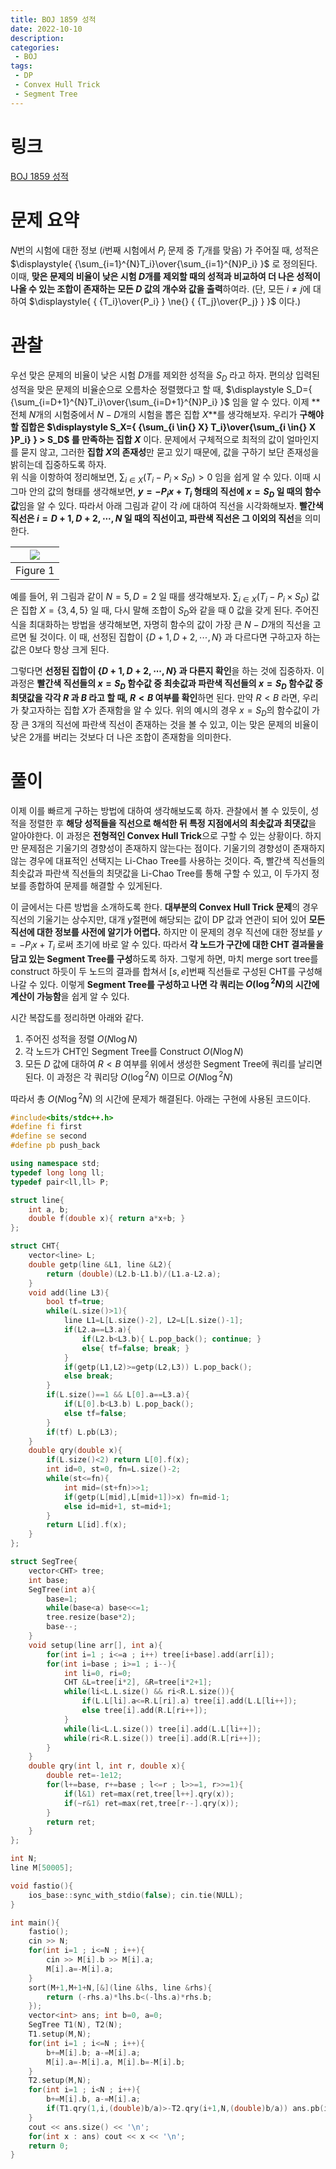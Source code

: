 ```yaml
---
title: BOJ 1859 성적
date: 2022-10-10
description:
categories:
 - BOJ
tags:
 - DP
 - Convex Hull Trick
 - Segment Tree
---
```

# 링크
[BOJ 1859 성적](https://www.acmicpc.net/problem/1859)

# 문제 요약
$N$번의 시험에 대한 정보 ($i$번째 시험에서 $P_i$ 문제 중 $T_i$개를 맞음) 가 주어질 때, 성적은 $\displaystyle{ {\sum_{i=1}^{N}T_i}\over{\sum_{i=1}^{N}P_i} }$ 로 정의된다. 이때, **맞은 문제의 비율이 낮은 시험 $D$개를 제외할 때의 성적과 비교하여 더 나은 성적이 나올 수 있는 조합이 존재하는 모든 $D$ 값의 개수와 값을 출력**하여라. (단, 모든 $i\ne{}j$에 대하여 $\displaystyle{ { {T_i}\over{P_i} } \ne{} { {T_j}\over{P_j} } }$ 이다.)   

# 관찰
우선 맞은 문제의 비율이 낮은 시험 $D$개를 제외한 성적을 $S_D$ 라고 하자. 편의상 입력된 성적을 맞은 문제의 비율순으로 오름차순 정렬했다고 할 때, $\displaystyle S_D={ {\sum_{i=D+1}^{N}T_i}\over{\sum_{i=D+1}^{N}P_i} }$ 임을 알 수 있다. 이제 **전체 $N$개의 시험중에서 $N-D$개의 시험을 뽑은 집합 $X$**를 생각해보자. 우리가 **구해야 할 집합은 $\displaystyle S_X={ {\sum_{i \in{} X} T_i}\over{\sum_{i \in{} X }P_i} } > S_D$ 를 만족하는 집합 $X$** 이다. 문제에서 구체적으로 최적의 값이 얼마인지를 묻지 않고, 그러한 **집합 $X$의 존재성**만 묻고 있기 때문에, 값을 구하기 보단 존재성을 밝히는데 집중하도록 하자.   
위 식을 이항하여 정리해보면, $\displaystyle {\sum_{i \in{} X} {(T_i - P_i \times{} S_D)} } > 0$ 임을 쉽게 알 수 있다. 이때 시그마 안의 값의 형태를 생각해보면, **$y=-{P_i}x+T_i$ 형태의 직선에 $x=S_D$ 일 때의 함수 값**임을 알 수 있다. 따라서 아래 그림과 같이 각 $i$에 대하여 직선을 시각화해보자. **빨간색 직선은 $i=D+1, D+2, \cdots{}, N$ 일 때의 직선이고, 파란색 직선은 그 이외의 직선**을 의미한다.   

|![](https://ansol4328.github.io/assets/images/posts/BOJ-1859/graph.png)|
|:---:|
|Figure 1|

예를 들어, 위 그림과 같이 $N=5, D=2$ 일 때를 생각해보자. $\displaystyle {\sum_{i \in{} X} {(T_i - P_i \times{} S_D)} }$ 값은 집합 $X=\left\{3,4,5\right\}$ 일 때, 다시 말해 조합이 $S_D$와 같을 때 $0$ 값을 갖게 된다. 주어진 식을 최대화하는 방법을 생각해보면, 자명히 함수의 값이 가장 큰 $N-D$개의 직선을 고르면 될 것이다. 이 때, 선정된 집합이 $\left\{D+1,D+2,\cdots{},N\right\}$ 과 다르다면 구하고자 하는 값은 $0$보다 항상 크게 된다.   

그렇다면 **선정된 집합이 $\left\{D+1,D+2,\cdots{},N\right\}$ 과 다른지 확인**을 하는 것에 집중하자. 이 과정은 **빨간색 직선들의 $x=S_D$ 함수값 중 최솟값과 파란색 직선들의 $x=S_D$ 함수값 중 최댓값을 각각 $R$ 과 $B$ 라고 할 때, $R<B$ 여부를 확인**하면 된다. 만약 $R<B$ 라면, 우리가 찾고자하는 집합 $X$가 존재함을 알 수 있다. 위의 예시의 경우 $x=S_D$의 함수값이 가장 큰 3개의 직선에 파란색 직선이 존재하는 것을 볼 수 있고, 이는 맞은 문제의 비율이 낮은 2개를 버리는 것보다 더 나은 조합이 존재함을 의미한다.   

# 풀이
이제 이를 빠르게 구하는 방법에 대하여 생각해보도록 하자. 관찰에서 볼 수 있듯이, 성적을 정렬한 후 **해당 성적들을 직선으로 해석한 뒤 특정 지점에서의 최솟값과 최댓값**을 알아야한다. 이 과정은 **전형적인 Convex Hull Trick**으로 구할 수 있는 상황이다. 하지만 문제점은 기울기의 경향성이 존재하지 않는다는 점이다. 기울기의 경향성이 존재하지 않는 경우에 대표적인 선택지는 Li-Chao Tree를 사용하는 것이다. 즉, 빨간색 직선들의 최솟값과 파란색 직선들의 최댓값을 Li-Chao Tree를 통해 구할 수 있고, 이 두가지 정보를 종합하여 문제를 해결할 수 있게된다.   

이 글에서는 다른 방법을 소개하도록 한다. **대부분의 Convex Hull Trick 문제**의 경우 직선의 기울기는 상수지만, 대개 y절편에 해당되는 값이 DP 값과 연관이 되어 있어 **모든 직선에 대한 정보를 사전에 알기가 어렵다.** 하지만 이 문제의 경우 직선에 대한 정보를 $y=-{P_i}x+T_i$ 로써 초기에 바로 알 수 있다. 따라서 **각 노드가 구간에 대한 CHT 결과물을 담고 있는 Segment Tree를 구성**하도록 하자. 그렇게 하면, 마치 merge sort tree를 construct 하듯이 두 노드의 결과를 합쳐서 $[s,e]$번째 직선들로 구성된 CHT를 구성해 나갈 수 있다. 이렇게 **Segment Tree를 구성하고 나면 각 쿼리는 $O(\log{}^2N)$의 시간에 계산이 가능함**을 쉽게 알 수 있다.   

시간 복잡도를 정리하면 아래와 같다.   

1. 주어진 성적을 정렬 $O(N\log{}N)$
2. 각 노드가 CHT인 Segment Tree를 Construct $O(N\log{}N)$
3. 모든 $D$ 값에 대하여 $R<B$ 여부를 위에서 생성한 Segment Tree에 쿼리를 날리면 된다. 이 과정은 각 쿼리당 $O(\log{}^2N)$ 이므로 $O(N\log{}^2N)$

따라서 총 $O(N\log{}^2N)$ 의 시간에 문제가 해결된다. 아래는 구현에 사용된 코드이다.   

```cpp
#include<bits/stdc++.h>
#define fi first
#define se second
#define pb push_back

using namespace std;
typedef long long ll;
typedef pair<ll,ll> P;

struct line{
    int a, b;
    double f(double x){ return a*x+b; }
};

struct CHT{
    vector<line> L;
    double getp(line &L1, line &L2){
        return (double)(L2.b-L1.b)/(L1.a-L2.a);
    }
    void add(line L3){
        bool tf=true;
        while(L.size()>1){
            line L1=L[L.size()-2], L2=L[L.size()-1];
            if(L2.a==L3.a){
                if(L2.b<L3.b){ L.pop_back(); continue; }
                else{ tf=false; break; }
            }
            if(getp(L1,L2)>=getp(L2,L3)) L.pop_back();
            else break;
        }
        if(L.size()==1 && L[0].a==L3.a){
            if(L[0].b<L3.b) L.pop_back();
            else tf=false;
        }
        if(tf) L.pb(L3);
    }
    double qry(double x){
        if(L.size()<2) return L[0].f(x);
        int id=0, st=0, fn=L.size()-2;
        while(st<=fn){
            int mid=(st+fn)>>1;
            if(getp(L[mid],L[mid+1])>x) fn=mid-1;
            else id=mid+1, st=mid+1;
        }
        return L[id].f(x);
    }
};

struct SegTree{
    vector<CHT> tree;
    int base;
    SegTree(int a){
        base=1;
        while(base<a) base<<=1;
        tree.resize(base*2);
        base--;
    }
    void setup(line arr[], int a){
        for(int i=1 ; i<=a ; i++) tree[i+base].add(arr[i]);
        for(int i=base ; i>=1 ; i--){
            int li=0, ri=0;
            CHT &L=tree[i*2], &R=tree[i*2+1];
            while(li<L.L.size() && ri<R.L.size()){
                if(L.L[li].a<=R.L[ri].a) tree[i].add(L.L[li++]);
                else tree[i].add(R.L[ri++]);
            }
            while(li<L.L.size()) tree[i].add(L.L[li++]);
            while(ri<R.L.size()) tree[i].add(R.L[ri++]);
        }
    }
    double qry(int l, int r, double x){
        double ret=-1e12;
        for(l+=base, r+=base ; l<=r ; l>>=1, r>>=1){
            if(l&1) ret=max(ret,tree[l++].qry(x));
            if(~r&1) ret=max(ret,tree[r--].qry(x));
        }
        return ret;
    }
};

int N;
line M[50005];

void fastio(){
    ios_base::sync_with_stdio(false); cin.tie(NULL);
}

int main(){
    fastio();
    cin >> N;
    for(int i=1 ; i<=N ; i++){
        cin >> M[i].b >> M[i].a;
        M[i].a=-M[i].a;
    }
    sort(M+1,M+1+N,[&](line &lhs, line &rhs){
        return (-rhs.a)*lhs.b<(-lhs.a)*rhs.b;
    });
    vector<int> ans; int b=0, a=0;
    SegTree T1(N), T2(N);
    T1.setup(M,N);
    for(int i=1 ; i<=N ; i++){
        b+=M[i].b; a-=M[i].a;
        M[i].a=-M[i].a, M[i].b=-M[i].b;
    }
    T2.setup(M,N);
    for(int i=1 ; i<N ; i++){
        b+=M[i].b, a-=M[i].a;
        if(T1.qry(1,i,(double)b/a)>-T2.qry(i+1,N,(double)b/a)) ans.pb(i);
    }
    cout << ans.size() << '\n';
    for(int x : ans) cout << x << '\n';
    return 0;
}
```